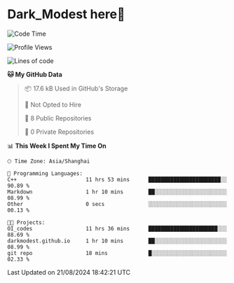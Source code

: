# Dark_Modest here👋
<!--
<img align="left" src="https://github-readme-stats.vercel.app/api/top-langs/?username=DarkModest" height=255>
<img align="left" src="https://github-readme-stats.vercel.app/api?username=DarkModest&include_all_commits=true&count_private-true&custom_title=Dark_Modest'%20GitHub%20Stats&line_height=30&show_icons=true&hide_border=false&bg_color=ffffff&title_color=000000&icon_color=000000&text_color=463467"><br>
-->
<!--START_SECTION:waka-->
![Code Time](http://img.shields.io/badge/Code%20Time-140%20hrs%2023%20mins-blue)

![Profile Views](http://img.shields.io/badge/Profile%20Views-1-blue)

![Lines of code](https://img.shields.io/badge/From%20Hello%20World%20I%27ve%20Written-31.0%20thousand%20lines%20of%20code-blue)

**🐱 My GitHub Data** 

> 📦 17.6 kB Used in GitHub's Storage 
 > 
> 🚫 Not Opted to Hire
 > 
> 📜 8 Public Repositories 
 > 
> 🔑 0 Private Repositories 
 > 
📊 **This Week I Spent My Time On** 

```text
🕑︎ Time Zone: Asia/Shanghai

💬 Programming Languages: 
C++                      11 hrs 53 mins      ███████████████████████░░   90.89 % 
Markdown                 1 hr 10 mins        ██░░░░░░░░░░░░░░░░░░░░░░░   08.99 % 
Other                    0 secs              ░░░░░░░░░░░░░░░░░░░░░░░░░   00.13 % 

🐱‍💻 Projects: 
OI_codes                 11 hrs 36 mins      ██████████████████████░░░   88.69 % 
darkmodest.github.io     1 hr 10 mins        ██░░░░░░░░░░░░░░░░░░░░░░░   08.99 % 
git repo                 18 mins             █░░░░░░░░░░░░░░░░░░░░░░░░   02.33 % 
```


 Last Updated on 21/08/2024 18:42:21 UTC
<!--END_SECTION:waka-->
